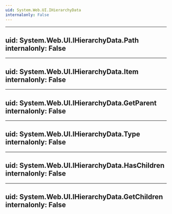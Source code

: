 ```yaml
---
uid: System.Web.UI.IHierarchyData
internalonly: False
---
```


---
uid: System.Web.UI.IHierarchyData.Path
internalonly: False
---

---
uid: System.Web.UI.IHierarchyData.Item
internalonly: False
---

---
uid: System.Web.UI.IHierarchyData.GetParent
internalonly: False
---

---
uid: System.Web.UI.IHierarchyData.Type
internalonly: False
---

---
uid: System.Web.UI.IHierarchyData.HasChildren
internalonly: False
---

---
uid: System.Web.UI.IHierarchyData.GetChildren
internalonly: False
---

